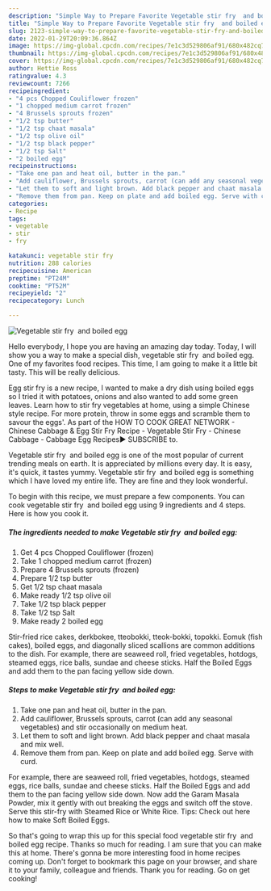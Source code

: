 ```yaml
---
description: "Simple Way to Prepare Favorite Vegetable stir fry  and boiled egg"
title: "Simple Way to Prepare Favorite Vegetable stir fry  and boiled egg"
slug: 2123-simple-way-to-prepare-favorite-vegetable-stir-fry-and-boiled-egg
date: 2022-01-29T20:09:36.864Z
image: https://img-global.cpcdn.com/recipes/7e1c3d529806af91/680x482cq70/vegetable-stir-fry-and-boiled-egg-recipe-main-photo.jpg
thumbnail: https://img-global.cpcdn.com/recipes/7e1c3d529806af91/680x482cq70/vegetable-stir-fry-and-boiled-egg-recipe-main-photo.jpg
cover: https://img-global.cpcdn.com/recipes/7e1c3d529806af91/680x482cq70/vegetable-stir-fry-and-boiled-egg-recipe-main-photo.jpg
author: Hettie Ross
ratingvalue: 4.3
reviewcount: 7266
recipeingredient:
- "4 pcs Chopped Couliflower frozen"
- "1 chopped medium carrot frozen"
- "4 Brussels sprouts frozen"
- "1/2 tsp butter"
- "1/2 tsp chaat masala"
- "1/2 tsp olive oil"
- "1/2 tsp black pepper"
- "1/2 tsp Salt"
- "2 boiled egg"
recipeinstructions:
- "Take one pan and heat oil, butter in the pan."
- "Add cauliflower, Brussels sprouts, carrot (can add any seasonal vegetables) and stir occasionally on medium heat."
- "Let them to soft and light brown. Add black pepper and chaat masala and mix well."
- "Remove them from pan. Keep on plate and add boiled egg. Serve with curd."
categories:
- Recipe
tags:
- vegetable
- stir
- fry

katakunci: vegetable stir fry 
nutrition: 288 calories
recipecuisine: American
preptime: "PT24M"
cooktime: "PT52M"
recipeyield: "2"
recipecategory: Lunch

---
```



![Vegetable stir fry  and boiled egg](https://img-global.cpcdn.com/recipes/7e1c3d529806af91/680x482cq70/vegetable-stir-fry-and-boiled-egg-recipe-main-photo.jpg)

Hello everybody, I hope you are having an amazing day today. Today, I will show you a way to make a special dish, vegetable stir fry  and boiled egg. One of my favorites food recipes. This time, I am going to make it a little bit tasty. This will be really delicious.

Egg stir fry is a new recipe, I wanted to make a dry dish using boiled eggs so I tried it with potatoes, onions and also wanted to add some green leaves. Learn how to stir fry vegetables at home, using a simple Chinese style recipe. For more protein, throw in some eggs and scramble them to savour the eggs&#39;. As part of the HOW TO COOK GREAT NETWORK - Chinese Cabbage &amp; Egg Stir Fry Recipe - Vegetable Stir Fry - Chinese Cabbage - Cabbage Egg Recipes► SUBSCRIBE to.

Vegetable stir fry  and boiled egg is one of the most popular of current trending meals on earth. It is appreciated by millions every day. It is easy, it's quick, it tastes yummy. Vegetable stir fry  and boiled egg is something which I have loved my entire life. They are fine and they look wonderful.


To begin with this recipe, we must prepare a few components. You can cook vegetable stir fry  and boiled egg using 9 ingredients and 4 steps. Here is how you cook it.

<!--inarticleads1-->

##### The ingredients needed to make Vegetable stir fry  and boiled egg:

1. Get 4 pcs Chopped Couliflower (frozen)
1. Take 1 chopped medium carrot (frozen)
1. Prepare 4 Brussels sprouts (frozen)
1. Prepare 1/2 tsp butter
1. Get 1/2 tsp chaat masala
1. Make ready 1/2 tsp olive oil
1. Take 1/2 tsp black pepper
1. Take 1/2 tsp Salt
1. Make ready 2 boiled egg


Stir-fried rice cakes, derkbokee, tteobokki, tteok-bokki, topokki. Eomuk (fish cakes), boiled eggs, and diagonally sliced scallions are common additions to the dish. For example, there are seaweed roll, fried vegetables, hotdogs, steamed eggs, rice balls, sundae and cheese sticks. Half the Boiled Eggs and add them to the pan facing yellow side down. 

<!--inarticleads2-->

##### Steps to make Vegetable stir fry  and boiled egg:

1. Take one pan and heat oil, butter in the pan.
1. Add cauliflower, Brussels sprouts, carrot (can add any seasonal vegetables) and stir occasionally on medium heat.
1. Let them to soft and light brown. Add black pepper and chaat masala and mix well.
1. Remove them from pan. Keep on plate and add boiled egg. Serve with curd.


For example, there are seaweed roll, fried vegetables, hotdogs, steamed eggs, rice balls, sundae and cheese sticks. Half the Boiled Eggs and add them to the pan facing yellow side down. Now add the Garam Masala Powder, mix it gently with out breaking the eggs and switch off the stove. Serve this stir-fry with Steamed Rice or White Rice. Tips: Check out here how to make Soft Boiled Eggs. 

So that's going to wrap this up for this special food vegetable stir fry  and boiled egg recipe. Thanks so much for reading. I am sure that you can make this at home. There's gonna be more interesting food in home recipes coming up. Don't forget to bookmark this page on your browser, and share it to your family, colleague and friends. Thank you for reading. Go on get cooking!

